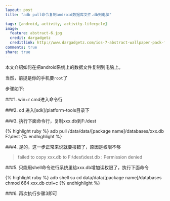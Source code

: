 ```yaml
---
layout: post
title: "adb pull命令复制android数据库文件.db到电脑"

tags: [android, activity, activity-lifecycle]
image:
  feature: abstract-6.jpg
  credit: dargadgetz
  creditlink: http://www.dargadgetz.com/ios-7-abstract-wallpaper-pack-for-iphone-5-and-ipod-touch-retina/
comments: true
share: true
---
```


本文介绍如何在把android系统上的数据文件复制到电脑上。

当然，前提是你的手机要`root`了

步骤如下:

###1. win+r cmd进入命令行

###2. cd 进入[sdk]/platform-tools目录下

###3. 执行下面命令行，复制xxx.db到F:/dest

{% highlight ruby %}
adb pull /data/data/[package name]/databases/xxx.db F:\dest
{% endhighlight %}

###4. 是的，这一步正常来说就要报错了，原因是权限不够
> failed to copy xxx.db to F:\dest\dest.db : Permission denied

###5. 只能用shell命令进行系统里给xxx.db增加读权限了，执行下面命令

{% highlight ruby %}
adb shell
su
cd data/data/[package name]/databases
chmod 664 xxx.db
ctrl+c
{% endhighlight %}

###6. 再次执行步骤3即可